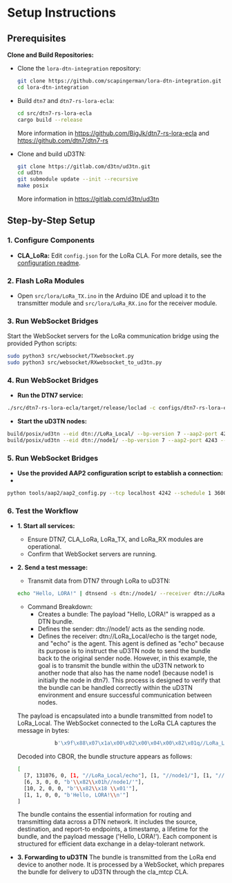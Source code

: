 # Setup Instructions

## Prerequisites
**Clone and Build Repositories:**
   - Clone the `lora-dtn-integration` repository:
     ```bash
     git clone https://github.com/scapingerman/lora-dtn-integration.git
     cd lora-dtn-integration
     ```
   - Build `dtn7` and `dtn7-rs-lora-ecla`:
     ```bash
     cd src/dtn7-rs-lora-ecla
     cargo build --release
     ```
     More information in https://github.com/BigJk/dtn7-rs-lora-ecla and https://github.com/dtn7/dtn7-rs
   
   - Clone and build uD3TN:
     ```bash
     git clone https://gitlab.com/d3tn/ud3tn.git
     cd ud3tn
     git submodule update --init --recursive
     make posix     
     ```

      More information in https://gitlab.com/d3tn/ud3tn

## Step-by-Step Setup

### 1. Configure Components

- **CLA_LoRa:**
  Edit `config.json` for the LoRa CLA. For more details, see the [configuration readme](../configs/readme_cfg.md).


### 2. Flash LoRa Modules

- Open `src/lora/LoRa_TX.ino` in the Arduino IDE and upload it to the transmitter module and `src/lora/LoRa_RX.ino` for the receiver module.

### 3. Run WebSocket Bridges

Start the WebSocket servers for the LoRa communication bridge using the provided Python scripts:

```bash
sudo python3 src/websocket/TXwebsocket.py
sudo python3 src/websocket/RXwebsocket_to_ud3tn.py
```

### 4. Run WebSocket Bridges
- **Run the DTN7 service:**
```bash
./src/dtn7-rs-lora-ecla/target/release/loclad -c configs/dtn7-rs-lora-ecla-config.json
```

- **Start the uD3TN nodes:**
```bash
build/posix/ud3tn --eid dtn://LoRa_Local/ --bp-version 7 --aap2-port 4242 --cla "mtcp:*,4224" -L 4
build/posix/ud3tn --eid dtn://node1/ --bp-version 7 --aap2-port 4243 --cla "mtcp:*,4225" -L 4
```

### 5. Run WebSocket Bridges
- **Use the provided AAP2 configuration script to establish a connection:**
- 
```bash
python tools/aap2/aap2_config.py --tcp localhost 4242 --schedule 1 3600 100000 dtn://node1/ mtcp:localhost:4225
```

### 6. Test the Workflow

- **1. Start all services:**
   - Ensure DTN7, CLA_LoRa, LoRa_TX, and LoRa_RX modules are operational.
   - Confirm that WebSocket servers are running.

- **2. Send a test message:**
   - Transmit data from DTN7 through LoRa to uD3TN:
     
   ```bash
   echo "Hello, LORA!" | dtnsend -s dtn://node1/ --receiver dtn://LoRa_Local/echo
   ```
   - Command Breakdown:
      - Creates a bundle: The payload "Hello, LORA!" is wrapped as a DTN bundle.
      - Defines the sender: dtn://node1/ acts as the sending node.
      - Defines the receiver: dtn://LoRa_Local/echo is the target node, and "echo" is the agent. This agent is defined as "echo" because its purpose is to instruct the uD3TN node to send the bundle back to the original sender node. However, in this example, the goal is to transmit the bundle within the uD3TN network to another node that also has the name node1 (because node1 is initially the node in dtn7). This process is designed to verify that the bundle can be handled correctly within the uD3TN environment and ensure successful communication between nodes.
   
   
   The payload is encapsulated into a bundle transmitted from node1 to LoRa_Local. The WebSocket connected to the LoRa CLA captures the message in bytes:
   ```bash
               b'\x9f\x88\x07\x1a\x00\x02\x00\x04\x00\x82\x01q//LoRa_Local/echo\x82\x01h//node1/\x82\x01h//node1/\x82\x1b\x00\x00\x00\xb6\xdaD\xf6\x94\x00\x1a\x006\xee\x80\x85\x06\x03\x00\x00K\x82\x01h//node1/\x85\n\x02\x00\x00D\x82\x18 \x01\x85\x01\x01\x00\x00MHello, LORA!\n\xff'
   ```
   
   Decoded into CBOR, the bundle structure appears as follows:
   ```bash
   [
     [7, 131076, 0, [1, "//LoRa_Local/echo"], [1, "//node1/"], [1, "//node1/"], [785346000532, 0], 3600000],
     [6, 3, 0, 0, "b'\\x82\\x01h//node1/'"],
     [10, 2, 0, 0, "b'\\x82\\x18 \\x01'"],
     [1, 1, 0, 0, "b'Hello, LORA!\\n'"]
   ]
   ```
   The bundle contains the essential information for routing and transmitting data across a DTN network. It includes the source, destination, and report-to endpoints, a timestamp, a lifetime for the bundle, and the payload message ('Hello, LORA!'). Each component is structured for efficient data exchange in a delay-tolerant network.


- **3. Forwarding to uD3TN**
      The bundle is transmitted from the LoRa end device to another node. It is processed by a WebSocket, which prepares the bundle for delivery to uD3TN through the cla_mtcp CLA.

